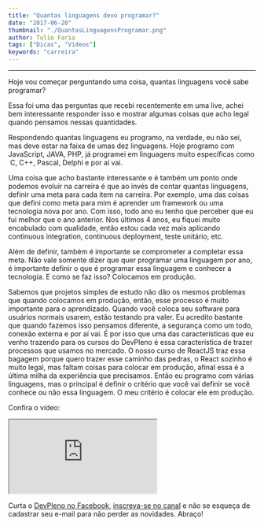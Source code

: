```yaml
---
title: "Quantas linguagens devo programar?"
date: "2017-06-20"
thumbnail: "./QuantasLinguagensProgramar.png"
author: Tulio Faria
tags: ["Dicas", "Videos"]
keywords: "carreira"
---
```


---
Hoje vou começar perguntando uma coisa, quantas linguagens você sabe programar? 

Essa foi uma das perguntas que recebi recentemente em uma live, achei bem interessante responder isso e mostrar algumas coisas que acho legal quando pensamos nessas quantidades. 

Respondendo quantas linguagens eu programo, na verdade, eu não sei, mas deve estar na faixa de umas dez linguagens. Hoje programo com JavaScript, JAVA, PHP, já programei em linguagens muito específicas como  C, C++, Pascal, Delphi e por aí vai. 

Uma coisa que acho bastante interessante e é também um ponto onde podemos evoluir na carreira é que ao invés de contar quantas linguagens, definir uma meta para cada item na carreira. Por exemplo, uma das coisas que defini como meta para mim é aprender um framework ou uma tecnologia nova por ano. Com isso, todo ano eu tenho que perceber que eu fui melhor que o ano anterior. Nos últimos 4 anos, eu fiquei muito encabulado com qualidade, então estou cada vez mais aplicando continuous integration, continuous deployment, teste unitário, etc. 

Além de definir, também é importante se comprometer a completar essa meta. Não vale somente dizer que quer programar uma linguagem por ano, é importante definir o que é programar essa linguagem e conhecer a tecnologia. E como se faz isso? Colocamos em produção. 

Sabemos que projetos simples de estudo não dão os mesmos problemas que quando colocamos em produção, então, esse processo é muito importante para o aprendizado. Quando você coloca seu software para usuários normais usarem, estão testando pra valer. Eu acredito bastante que quando fazemos isso pensamos diferente, a segurança como um todo, conexão externa e por aí vai. É por isso que uma das características que eu venho trazendo para os cursos do DevPleno é essa característica de trazer processos que usamos no mercado. O nosso curso de ReactJS traz essa bagagem porque quero trazer esse caminho das pedras, o React sozinho é muito legal, mas faltam coisas para colocar em produção, afinal essa é a última milha da experiência que precisamos. Então eu programo com várias linguagens, mas o principal é definir o critério que você vai definir se você conhece ou não essa linguagem. O meu critério é colocar ele em produção. 

Confira o vídeo: 

<div class="embed-responsive embed-responsive-16by9 mb-4">
  <iframe class="embed-responsive-item" src="https://www.youtube.com/embed/jPaKem2zhxI" allowfullscreen></iframe>
</div>

Curta o [DevPleno no Facebook](https://www.facebook.com/devpleno), [inscreva-se no canal](https://www.youtube.com/devplenocom) e não se esqueça de cadastrar seu e-mail para não perder as novidades. Abraço!